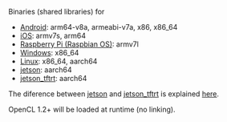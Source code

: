 Binaries (shared libraries) for 
- [Android](android): arm64-v8a, armeabi-v7a, x86, x86_64
- [iOS](ios): armv7s, arm64
- [Raspberry Pi (Raspbian OS)](raspbian): armv7l
- [Windows](windows): x86_64
- [Linux](linux): x86_64, aarch64
- [jetson](jetson): aarch64
- [jetson_tftrt](jetson_tftrt): aarch64

The diference between [jetson](jetson) and [jetson_tftrt](jetson_tftrt) is explained [here](../Jetson.md#getting-started_jetson-versus-jetsontftrt).

OpenCL 1.2+ will be loaded at runtime (no linking).


